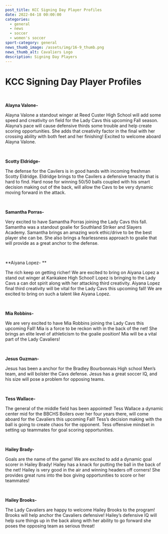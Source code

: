 ```yaml
---
post_title: KCC Signing Day Player Profiles
date: 2022-04-18 00:00:00
categories:
  - general
  - news
  - soccer
  - women's soccer
sport-category: general
news_thumb_image: /assets/img/16-9_thumb.png
news_thumb_alt: Cavaliers Logo
description: Signing Day Players
---
```

# KCC Signing Day Player Profiles

&nbsp;

**Alayna Valone-**

Alayna Valone a standout winger at Reed Custer High School will add some speed and creativity on field for the Lady Cavs this upcoming Fall season. Alayna’s pace will cause defensive thirds some trouble and help create scoring opportunities. She adds that creativity factor in the final with her crossing ability with both feet and her finishing\! Excited to welcome aboard Alayna Valone.

&nbsp;

**Scotty Eldridge-**

The defense for the Cavilers is in good hands with incoming freshman Scotty Eldridge. Eldridge brings to the Cavilers a defensive tenacity that is hard to find. Hard nose for winning 50/50 balls coupled with his smart decision making out of the back, will allow the Cavs to be very dynamic moving forward in the attack.

&nbsp;

**Samantha Porras-**

Very excited to have Samantha Porras joining the Lady Cavs this fall. Samantha was a standout goalie for Southland Striker and Slayers Academy. Samantha brings an amazing work ethic/drive to be the best player she can be. She also brings a fearlessness approach to goalie that will provide as a great anchor to the defense.

&nbsp;

**Aiyana Lopez- **

The rich keep on getting richer\! We are excited to bring on Aiyana Lopez a stand out winger at Kankakee High School\! Lopez is bringing to the Lady Cavs a can dot spirit along with her attacking third creativity. Aiyana Lopez final third creativity will be vital for the Lady Cavs this upcoming fall\! We are excited to bring on such a talent like Aiyana Lopez.

&nbsp;

**Mia Robbins-**

We are very excited to have Mia Robbins joining the Lady Cavs this upcoming Fall\! Mia is a force to be reckon with in the back of the net\! She brings an elite level of athleticism to the goalie position\! Mia will be a vital part of the Lady Cavaliers\!

&nbsp;

**Jesus Guzman-**

Jesus has been a anchor for the Bradley Bourbonnais High school Men’s team, and will bolster the Cavs defense. Jesus has a great soccer IQ, and his size will pose a problem for opposing teams.

&nbsp;

**Tess Wallace-**

The general of the middle field has been appointed\! Tess Wallace a dynamic center mid for the BBCHS Boilers over her four years there, will come aboard for the Cavaliers this upcoming Fall\! Tess’s decision making with the ball is going to create chaos for the opponent. Tess offensive mindset in setting up teammates for goal scoring opportunities.

&nbsp;

**Hailey Brady-**

Goals are the name of the game\! We are excited to add a dynamic goal scorer in Hailey Brady\! Hailey has a knack for putting the ball in the back of the net\! Hailey is very good in the air and winning headers off corners\! She provides great runs into the box giving opportunities to score or her teammates\!

&nbsp;

**Hailey Brooks-**

The Lady Cavaliers are happy to welcome Hailey Brooks to the program\! Brooks will help anchor the Cavaliers defensive\! Hailey’s defensive IQ will help sure things up in the back along with her ability to go forward she poses the opposing team as serious threat\!

&nbsp;
